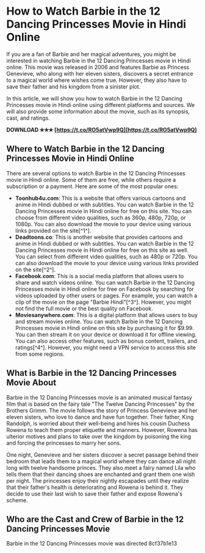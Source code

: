 
 
# How to Watch Barbie in the 12 Dancing Princesses Movie in Hindi Online
 
If you are a fan of Barbie and her magical adventures, you might be interested in watching Barbie in the 12 Dancing Princesses movie in Hindi online. This movie was released in 2006 and features Barbie as Princess Genevieve, who along with her eleven sisters, discovers a secret entrance to a magical world where wishes come true. However, they also have to save their father and his kingdom from a sinister plot.
 
In this article, we will show you how to watch Barbie in the 12 Dancing Princesses movie in Hindi online using different platforms and sources. We will also provide some information about the movie, such as its synopsis, cast, and ratings.
 
**DOWNLOAD ✯✯✯ [https://t.co/RO5atVwp9Q](https://t.co/RO5atVwp9Q)**


 
## Where to Watch Barbie in the 12 Dancing Princesses Movie in Hindi Online
 
There are several options to watch Barbie in the 12 Dancing Princesses movie in Hindi online. Some of them are free, while others require a subscription or a payment. Here are some of the most popular ones:
 
- **Toonhub4u.com**: This is a website that offers various cartoons and anime in Hindi dubbed or with subtitles. You can watch Barbie in the 12 Dancing Princesses movie in Hindi online for free on this site. You can choose from different video qualities, such as 360p, 480p, 720p, or 1080p. You can also download the movie to your device using various links provided on the site[^1^].
- **Deadtoons.co**: This is another website that provides cartoons and anime in Hindi dubbed or with subtitles. You can watch Barbie in the 12 Dancing Princesses movie in Hindi online for free on this site as well. You can select from different video qualities, such as 480p or 720p. You can also download the movie to your device using various links provided on the site[^2^].
- **Facebook.com**: This is a social media platform that allows users to share and watch videos online. You can watch Barbie in the 12 Dancing Princesses movie in Hindi online for free on Facebook by searching for videos uploaded by other users or pages. For example, you can watch a clip of the movie on the page "Barbie Hindi"[^3^]. However, you might not find the full movie or the best quality on Facebook.
- **Moviesanywhere.com**: This is a digital platform that allows users to buy and stream movies online. You can watch Barbie in the 12 Dancing Princesses movie in Hindi online on this site by purchasing it for $9.99. You can then stream it on your device or download it for offline viewing. You can also access other features, such as bonus content, trailers, and ratings[^4^]. However, you might need a VPN service to access this site from some regions.

## What is Barbie in the 12 Dancing Princesses Movie About
 
Barbie in the 12 Dancing Princesses movie is an animated musical fantasy film that is based on the fairy tale "The Twelve Dancing Princesses" by the Brothers Grimm. The movie follows the story of Princess Genevieve and her eleven sisters, who love to dance and have fun together. Their father, King Randolph, is worried about their well-being and hires his cousin Duchess Rowena to teach them proper etiquette and manners. However, Rowena has ulterior motives and plans to take over the kingdom by poisoning the king and forcing the princesses to marry her sons.
 
One night, Genevieve and her sisters discover a secret passage behind their bedroom that leads them to a magical world where they can dance all night long with twelve handsome princes. They also meet a fairy named Lila who tells them that their dancing shoes are enchanted and grant them one wish per night. The princesses enjoy their nightly escapades until they realize that their father's health is deteriorating and Rowena is behind it. They decide to use their last wish to save their father and expose Rowena's scheme.
 
## Who are the Cast and Crew of Barbie in the 12 Dancing Princesses Movie
 
Barbie in the 12 Dancing Princesses movie was directed
 8cf37b1e13
 
